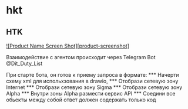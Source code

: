 # hkt

## HTK 

[![Product Name Screen Shot][product-screenshot]](https://example.com)

Взаимодействие с агентом происходит через Telegram Bot 
@Dit_Duty_List

При старте бота, он готов к приему запроса в формате: 
*** Начерти схему xml для испольхзования в drawio, 
*** Отобрази сетевую зону Internet 
*** Отобрази сетевую зону Sigma
*** Отобрази сетевую зону Alpha
*** Внутри зоны Alpha размести сервис API
*** Соедини все обьекты между собой
ответ должен содержать только код  


